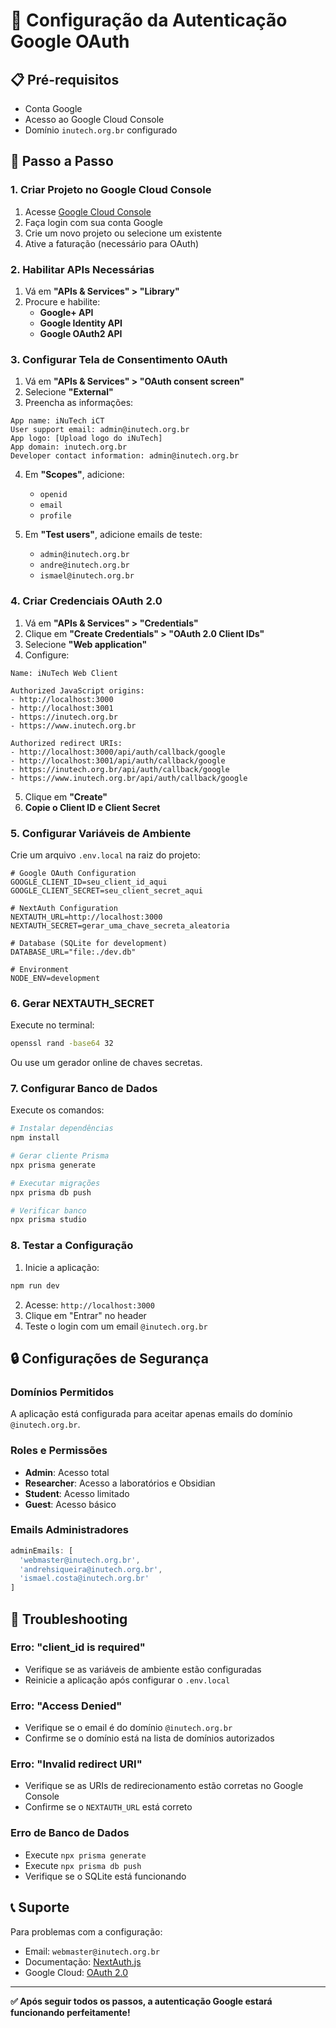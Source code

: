 # 🔐 Configuração da Autenticação Google OAuth

## 📋 Pré-requisitos

- Conta Google
- Acesso ao Google Cloud Console
- Domínio `inutech.org.br` configurado

## 🚀 Passo a Passo

### **1. Criar Projeto no Google Cloud Console**

1. Acesse [Google Cloud Console](https://console.cloud.google.com/)
2. Faça login com sua conta Google
3. Crie um novo projeto ou selecione um existente
4. Ative a faturação (necessário para OAuth)

### **2. Habilitar APIs Necessárias**

1. Vá em **"APIs & Services" > "Library"**
2. Procure e habilite:
   - **Google+ API**
   - **Google Identity API**
   - **Google OAuth2 API**

### **3. Configurar Tela de Consentimento OAuth**

1. Vá em **"APIs & Services" > "OAuth consent screen"**
2. Selecione **"External"**
3. Preencha as informações:

```
App name: iNuTech iCT
User support email: admin@inutech.org.br
App logo: [Upload logo do iNuTech]
App domain: inutech.org.br
Developer contact information: admin@inutech.org.br
```

4. Em **"Scopes"**, adicione:

   - `openid`
   - `email`
   - `profile`
5. Em **"Test users"**, adicione emails de teste:

   - `admin@inutech.org.br`
   - `andre@inutech.org.br`
   - `ismael@inutech.org.br`

### **4. Criar Credenciais OAuth 2.0**

1. Vá em **"APIs & Services" > "Credentials"**
2. Clique em **"Create Credentials" > "OAuth 2.0 Client IDs"**
3. Selecione **"Web application"**
4. Configure:

```
Name: iNuTech Web Client

Authorized JavaScript origins:
- http://localhost:3000
- http://localhost:3001
- https://inutech.org.br
- https://www.inutech.org.br

Authorized redirect URIs:
- http://localhost:3000/api/auth/callback/google
- http://localhost:3001/api/auth/callback/google
- https://inutech.org.br/api/auth/callback/google
- https://www.inutech.org.br/api/auth/callback/google
```

5. Clique em **"Create"**
6. **Copie o Client ID e Client Secret**

### **5. Configurar Variáveis de Ambiente**

Crie um arquivo `.env.local` na raiz do projeto:

```env
# Google OAuth Configuration
GOOGLE_CLIENT_ID=seu_client_id_aqui
GOOGLE_CLIENT_SECRET=seu_client_secret_aqui

# NextAuth Configuration
NEXTAUTH_URL=http://localhost:3000
NEXTAUTH_SECRET=gerar_uma_chave_secreta_aleatoria

# Database (SQLite for development)
DATABASE_URL="file:./dev.db"

# Environment
NODE_ENV=development
```

### **6. Gerar NEXTAUTH_SECRET**

Execute no terminal:

```bash
openssl rand -base64 32
```

Ou use um gerador online de chaves secretas.

### **7. Configurar Banco de Dados**

Execute os comandos:

```bash
# Instalar dependências
npm install

# Gerar cliente Prisma
npx prisma generate

# Executar migrações
npx prisma db push

# Verificar banco
npx prisma studio
```

### **8. Testar a Configuração**

1. Inicie a aplicação:

```bash
npm run dev
```

2. Acesse: `http://localhost:3000`
3. Clique em "Entrar" no header
4. Teste o login com um email `@inutech.org.br`

## 🔒 Configurações de Segurança

### **Domínios Permitidos**

A aplicação está configurada para aceitar apenas emails do domínio `@inutech.org.br`.

### **Roles e Permissões**

- **Admin**: Acesso total
- **Researcher**: Acesso a laboratórios e Obsidian
- **Student**: Acesso limitado
- **Guest**: Acesso básico

### **Emails Administradores**

```javascript
adminEmails: [
  'webmaster@inutech.org.br',
  'andrehsiqueira@inutech.org.br',
  'ismael.costa@inutech.org.br'
]
```

## 🚨 Troubleshooting

### **Erro: "client_id is required"**

- Verifique se as variáveis de ambiente estão configuradas
- Reinicie a aplicação após configurar o `.env.local`

### **Erro: "Access Denied"**

- Verifique se o email é do domínio `@inutech.org.br`
- Confirme se o domínio está na lista de domínios autorizados

### **Erro: "Invalid redirect URI"**

- Verifique se as URIs de redirecionamento estão corretas no Google Console
- Confirme se o `NEXTAUTH_URL` está correto

### **Erro de Banco de Dados**

- Execute `npx prisma generate`
- Execute `npx prisma db push`
- Verifique se o SQLite está funcionando

## 📞 Suporte

Para problemas com a configuração:

- Email: `webmaster@inutech.org.br`
- Documentação: [NextAuth.js](https://next-auth.js.org/)
- Google Cloud: [OAuth 2.0](https://developers.google.com/identity/protocols/oauth2)

---

**✅ Após seguir todos os passos, a autenticação Google estará funcionando perfeitamente!**
